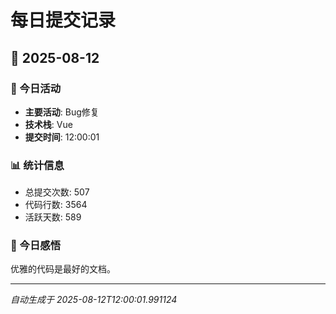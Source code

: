 # 每日提交记录

## 📅 2025-08-12

### 🎯 今日活动
- **主要活动**: Bug修复
- **技术栈**: Vue
- **提交时间**: 12:00:01

### 📊 统计信息
- 总提交次数: 507
- 代码行数: 3564
- 活跃天数: 589

### 💭 今日感悟
优雅的代码是最好的文档。

---
*自动生成于 2025-08-12T12:00:01.991124*
